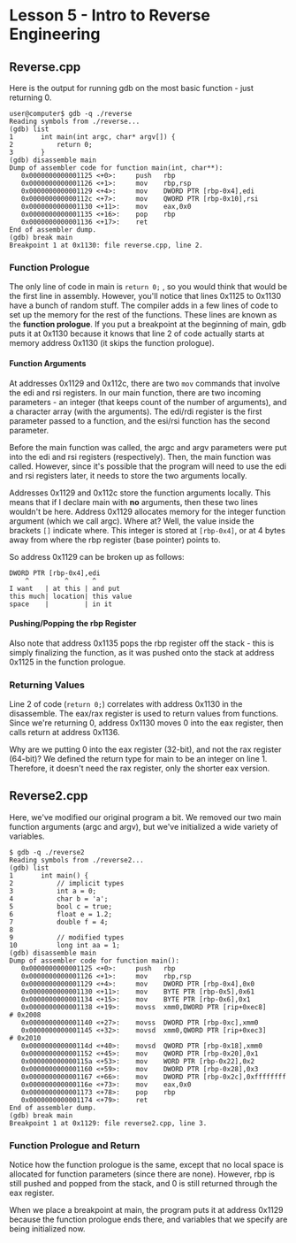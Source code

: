 # Lesson 5 - Intro to Reverse Engineering
## Reverse.cpp
Here is the output for running gdb on the most basic function - just returning 0. 
```
user@computer$ gdb -q ./reverse
Reading symbols from ./reverse...
(gdb) list
1       int main(int argc, char* argv[]) {
2           return 0;
3       }
(gdb) disassemble main
Dump of assembler code for function main(int, char**):
   0x0000000000001125 <+0>:     push   rbp
   0x0000000000001126 <+1>:     mov    rbp,rsp
   0x0000000000001129 <+4>:     mov    DWORD PTR [rbp-0x4],edi
   0x000000000000112c <+7>:     mov    QWORD PTR [rbp-0x10],rsi
   0x0000000000001130 <+11>:    mov    eax,0x0
   0x0000000000001135 <+16>:    pop    rbp
   0x0000000000001136 <+17>:    ret    
End of assembler dump.
(gdb) break main
Breakpoint 1 at 0x1130: file reverse.cpp, line 2.
```

### Function Prologue
The only line of code in main is `return 0;` , so you would think that would be the first line in assembly. However, you'll notice that lines 0x1125 to 0x1130 have a bunch of random stuff. The compiler adds in a few lines of code to set up the memory for the rest of the functions. These lines are known as the **function prologue**. If you put a breakpoint at the beginning of main, gdb puts it at 0x1130 because it knows that line 2 of code actually starts at memory address 0x1130 (it skips the function prologue). 

#### Function Arguments
At addresses 0x1129 and 0x112c, there are two `mov` commands that involve the edi and rsi registers. In our main function, there are two incoming parameters - an integer (that keeps count of the number of arguments), and a character array (with the arguments). The edi/rdi register is the first parameter passed to a function, and the esi/rsi function has the second parameter. 

Before the main function was called, the argc and argv parameters were put into the edi and rsi registers (respectively). Then, the main function was called. However, since it's possible that the program will need to use the edi and rsi registers later, it needs to store the two arguments locally. 

Addresses 0x1129 and 0x112c store the function arguments locally. This means that if I declare main with **no** arguments, then these two lines wouldn't be here. Address 0x1129 allocates memory for the integer function argument (which we call argc). Where at? Well, the value inside the brackets `[]` indicate where. This integer is stored at `[rbp-0x4]`, or at 4 bytes away from where the rbp register (base pointer) points to. 

So address 0x1129 can be broken up as follows:

```
DWORD PTR [rbp-0x4],edi
    ^         ^      ^ 
I want   | at this | and put 
this much| location| this value
space    |         | in it
```

#### Pushing/Popping the rbp Register
Also note that address 0x1135 pops the rbp register off the stack - this is simply finalizing the function, as it was pushed onto the stack at address 0x1125 in the function prologue.

### Returning Values
Line 2 of code (`return 0;`) correlates with address 0x1130 in the disassemble. The eax/rax register is used to return values from functions. Since we're returning 0, address 0x1130 moves 0 into the eax register, then calls return at address 0x1136. 

Why are we putting 0 into the eax register (32-bit), and not the rax register (64-bit)? We defined the return type for main to be an integer on line 1. Therefore, it doesn't need the rax register, only the shorter eax version. 

## Reverse2.cpp
Here, we've modified our original program a bit. We removed our two main function arguments (argc and argv), but we've initialized a wide variety of variables.

```
$ gdb -q ./reverse2
Reading symbols from ./reverse2...
(gdb) list
1       int main() {
2           // implicit types
3           int a = 0;
4           char b = 'a';
5           bool c = true;
6           float e = 1.2;
7           double f = 4;
8
9           // modified types
10          long int aa = 1;
(gdb) disassemble main
Dump of assembler code for function main():
   0x0000000000001125 <+0>:     push   rbp
   0x0000000000001126 <+1>:     mov    rbp,rsp
   0x0000000000001129 <+4>:     mov    DWORD PTR [rbp-0x4],0x0
   0x0000000000001130 <+11>:    mov    BYTE PTR [rbp-0x5],0x61
   0x0000000000001134 <+15>:    mov    BYTE PTR [rbp-0x6],0x1
   0x0000000000001138 <+19>:    movss  xmm0,DWORD PTR [rip+0xec8]        # 0x2008
   0x0000000000001140 <+27>:    movss  DWORD PTR [rbp-0xc],xmm0
   0x0000000000001145 <+32>:    movsd  xmm0,QWORD PTR [rip+0xec3]        # 0x2010
   0x000000000000114d <+40>:    movsd  QWORD PTR [rbp-0x18],xmm0
   0x0000000000001152 <+45>:    mov    QWORD PTR [rbp-0x20],0x1
   0x000000000000115a <+53>:    mov    WORD PTR [rbp-0x22],0x2
   0x0000000000001160 <+59>:    mov    DWORD PTR [rbp-0x28],0x3
   0x0000000000001167 <+66>:    mov    DWORD PTR [rbp-0x2c],0xffffffff
   0x000000000000116e <+73>:    mov    eax,0x0
   0x0000000000001173 <+78>:    pop    rbp
   0x0000000000001174 <+79>:    ret    
End of assembler dump.
(gdb) break main
Breakpoint 1 at 0x1129: file reverse2.cpp, line 3.
```

### Function Prologue and Return
Notice how the function prologue is the same, except that no local space is allocated for function parameters (since there are none). However, rbp is still pushed and popped from the stack, and 0 is still returned through the eax register. 

When we place a breakpoint at main, the program puts it at address 0x1129 because the function prologue ends there, and variables that we specify are being initialized now. 